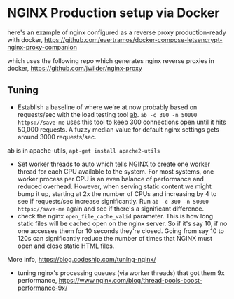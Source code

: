 # NGINX Production setup via Docker

here's an example of nginx configured as a reverse proxy production-ready with docker, https://github.com/evertramos/docker-compose-letsencrypt-nginx-proxy-companion

which uses the following repo which generates nginx reverse proxies in docker, https://github.com/jwilder/nginx-proxy 

## Tuning

- Establish a baseline of where we're at now probably based on requests/sec with the load testing tool [ab](https://httpd.apache.org/docs/2.4/programs/ab.html).  `ab -c 300 -n 50000 https://save-me` uses this tool to keep 300 connections open until it hits 50,000 requests. A fuzzy median value for default nginx settings gets around 3000 requests/sec.

ab is in apache-utils, `apt-get install apache2-utils`

- Set worker threads to auto which tells NGINX to create one worker thread for each CPU available to the system. For most systems, one worker process per CPU is an even balance of performance and reduced overhead. However, when serving static content we might bump it up, starting at 2x the number of CPUs and increasing by 4 to see if requests/sec increase significantly. Run `ab -c 300 -n 50000 https://save-me` again and see if there's a significant difference.
- check the nginx `open_file_cache_valid` parameter. This is how long static files will be cached open on the nginx server. So if it's say 10, if no one accesses them for 10 seconds they're closed. Going from say 10 to 120s can significantly reduce the number of times that NGINX must open and close static HTML files.

More info, https://blog.codeship.com/tuning-nginx/

- tuning nginx's processing queues (via worker threads) that got them 9x performance, https://www.nginx.com/blog/thread-pools-boost-performance-9x/